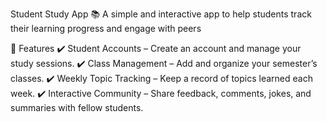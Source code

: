 Student Study App 📚
A simple and interactive app to help students track their learning progress and engage with peers

🚀 Features
✔️ Student Accounts – Create an account and manage your study sessions.
✔️ Class Management – Add and organize your semester’s classes.
✔️ Weekly Topic Tracking – Keep a record of topics learned each week.
✔️ Interactive Community – Share feedback, comments, jokes, and summaries with fellow students.
